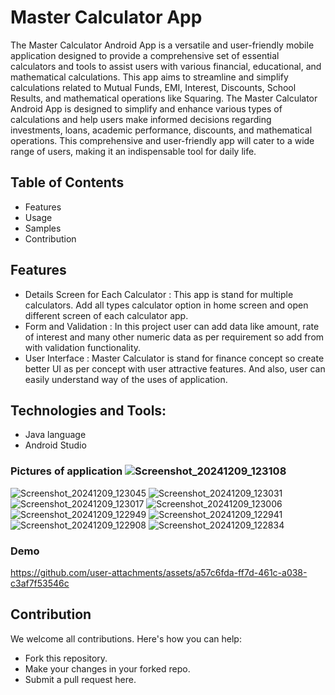 # Master Calculator App

The Master Calculator Android App is a versatile and user-friendly mobile application designed to provide
a comprehensive set of essential calculators and tools to assist users with various financial, educational, and
mathematical calculations. This app aims to streamline and simplify calculations related to Mutual Funds,
EMI, Interest, Discounts, School Results, and mathematical operations like Squaring.
The Master Calculator Android App is designed to simplify and enhance various types of calculations and
help users make informed decisions regarding investments, loans, academic performance, discounts, and
mathematical operations. This comprehensive and user-friendly app will cater to a wide range of users,
making it an indispensable tool for daily life.

## Table of Contents
- Features
- Usage
- Samples
- Contribution

## Features
- Details Screen for Each Calculator :
  This app is stand for multiple calculators. Add all types
 calculator option in home screen and open different screen of each calculator app.
- Form and Validation :
  In this project user can add data like amount, rate of interest and many
  other numeric data as per requirement so add from with validation functionality.
- User Interface :
  Master Calculator is stand for finance concept so create better UI as per concept with user attractive features. And also, user can easily understand way of the uses of application.

## Technologies and Tools:
- Java language
- Android Studio

### Pictures of application ![Screenshot_20241209_123108](https://github.com/user-attachments/assets/1027c200-2fec-45e8-8c3e-110f24d9e70c)
![Screenshot_20241209_123045](https://github.com/user-attachments/assets/d1b9b490-8be2-47ec-8d65-10aa7bdc19a8)
![Screenshot_20241209_123031](https://github.com/user-attachments/assets/47a3852b-6d60-4daf-807b-217b573ef5ab)
![Screenshot_20241209_123017](https://github.com/user-attachments/assets/fae62805-09d9-46e7-bdde-d42fcb5c0588)
![Screenshot_20241209_123006](https://github.com/user-attachments/assets/9491a25f-7ea1-49db-88d5-e55b9263fa4c)
![Screenshot_20241209_122949](https://github.com/user-attachments/assets/f5421ad6-0fb0-4068-9563-25da356ea61c)
![Screenshot_20241209_122941](https://github.com/user-attachments/assets/bfab5eeb-51e1-43d5-83f8-ee6aba6d3c55)
![Screenshot_20241209_122908](https://github.com/user-attachments/assets/0b9f6975-c7dd-442e-a2d9-0288db4b9158)
![Screenshot_20241209_122834](https://github.com/user-attachments/assets/40f10d1f-b3eb-4994-89e8-0cb1768ec190)

### Demo

https://github.com/user-attachments/assets/a57c6fda-ff7d-461c-a038-c3af7f53546c

## Contribution
We welcome all contributions. Here's how you can help:

- Fork this repository.
- Make your changes in your forked repo.
- Submit a pull request here.
